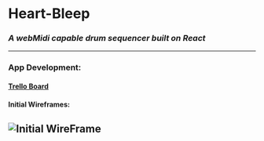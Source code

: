 # Heart-Bleep

### *A webMidi capable drum sequencer built on React*
----
### App Development:

#### [Trello Board](https://trello.com/b/pFZWBZKW/heart-bleep)

#### Initial Wireframes:

![Initial WireFrame](https://i.imgur.com/dRTcQdx.png)
----
